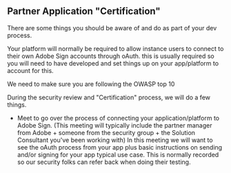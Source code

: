 ## Partner Application "Certification" 

There are some things you should be aware of and do as part of your dev process.

Your platform will normally be required to allow instance users to connect to their own Adobe Sign accounts through oAuth.  this is usually required so you will need to have developed and set things up on your app/platform to account for this.

We need to make sure you are following the OWASP top 10 

During the security review and "Certification" process, we will do a few things.

*  Meet to go over the process of connecting your application/platform to Adobe Sign. (This meeting will typically include the partner manager from Adobe + someone from the security group + the Solution Consultant you've been working with) In this meeting we will want to see the oAuth process from your app plus basic instructions on sending and/or signing for your app typical use case.  This is normally recorded so our security folks can refer back when doing their testing.
